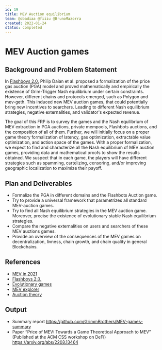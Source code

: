 ```yaml
---
id: 19
title: MEV Auction equilibrium
team: @obadiaa @fiiiu @BrunoMazorra
created: 2022-01-24
status: completed
---
```


# MEV Auction games

## Background and Problem Statement
In [Flashboys 2.0.]( https://arxiv.org/pdf/1904.05234.pdf) Philip Daian et al. proposed a formalization of the price gas auction (PGA) model and proved mathematically and empirically the existence of Grim-Trigger Nash equilibrium under certain constraints. However, different chains and protocols emerged, such as Polygon and mev-geth. This induced new MEV auction games, that could potentially bring new incentives to searchers. Leading to different Nash equilibrium strategies, negative externalities, and validator's expected revenue.

The goal of this FRP is to survey the games and the Nash equilibrium of MEV extraction in PGA auctions, private mempools, Flashbots auctions, and the composition of all of them. Further, we will initially focus on a proper game theory formalization of latency, gas optimization, extractable value optimization, and action space of the games. With a proper formalization, we expect to find and characterize all the Nash equilibrium of MEV auction games, providing data and mathematical proofs to show the results obtained. We suspect that in each game, the players will have different strategies such as spamming, cartelizing, censoring, and/or improving geographic localization to maximize their payoff.

## Plan and Deliverables

- Formalize the PGA in different domains and the Flashbots Auction game.
- Try to provide a universal framework that parametrizes all standard MEV-auction games.
- Try to find all Nash equilibrium strategies in the MEV auction game. Moreover, precise the existence of evolutionary stable Nash equilibrium strategies.
- Compare the negative externalities on users and searchers of these MEV auctions games.
- Provide an overview of the consequences of the MEV games on decentralization, livness, chain growth, and chain quality in general Blockchains.



## References

- [MEV in 2021](https://www.youtube.com/watch?v=V_wlCeVWMgk&ab_channel=Flashbots)
- [Flashboys 2.0.](https://arxiv.org/pdf/1904.05234.pdf)
- [Evolutionary games](https://www.researchgate.net/publication/225998108_Evolution_in_games_with_a_continuous_action_space)
- [MEV explorer](https://explore.flashbots.net/)
- [Auction theory](http://www2.econ.iastate.edu/tesfatsi/AuctionTheoryGuideToLit.Klemperer.pdf)

## Output
- Summary report https://github.com/GrimmBrothers/MEV-games-summary
- Paper “Price of MEV: Towards a Game Theoretical Approach to MEV” (Published at the ACM CSS workshop on DeFi) https://arxiv.org/abs/2208.13464 
